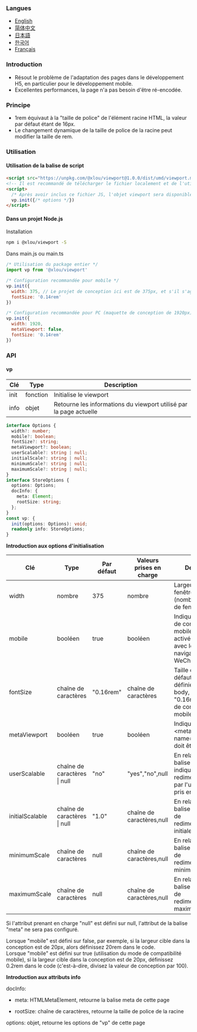 ### Langues

* [English](https://github.com/omlou/viewport#readme)
* [简体中文](https://github.com/omlou/viewport/blob/master/public/md/readme-zh.md)
* [日本語](https://github.com/omlou/viewport/blob/master/public/md/readme-ja.md)
* [한국어](https://github.com/omlou/viewport/blob/master/public/md/readme-ko.md)
* [Français](https://github.com/omlou/viewport/blob/master/public/md/readme-fr.md)

### Introduction

* Résout le problème de l'adaptation des pages dans le développement H5, en particulier pour le développement mobile.
* Excellentes performances, la page n'a pas besoin d'être ré-encodée.

### Principe

* 1rem équivaut à la "taille de police" de l'élément racine HTML, la valeur par défaut étant de 16px.
* Le changement dynamique de la taille de police de la racine peut modifier la taille de rem.

### Utilisation

#### Utilisation de la balise de script

```html
<script src="https://unpkg.com/@xlou/viewport@1.0.0/dist/umd/viewport.min.js"></script>
<!-- Il est recommandé de télécharger le fichier localement et de l'utiliser. -->
<script>
  /* Après avoir inclus ce fichier JS, l'objet viewport sera disponible dans la fenêtre */
  vp.init({/* options */})
</script>
```

#### Dans un projet Node.js

Installation

```bash
npm i @xlou/viewport -S
```

Dans main.js ou main.ts

```javascript
/* Utilisation du package entier */
import vp from '@xlou/viewport'

/* Configuration recommandée pour mobile */
vp.init({
  width: 375, // Le projet de conception ici est de 375px, et s'il s'agit de 750px, alors réglez-le à 750.
  fontSize: '0.14rem'
})

/* Configuration recommandée pour PC (maquette de conception de 1920px)  */
vp.init({
  width: 1920,
  metaViewport: false,
  fontSize: '0.14rem'
})
```

### API

#### vp

|Clé|Type|Description|
|----|----|----|
|init|fonction|Initialise le viewport|
|info|objet|Retourne les informations du viewport utilisé par la page actuelle|

```typescript
interface Options {
  width?: number;
  mobile?: boolean;
  fontSize?: string;
  metaViewport?: boolean;
  userScalable?: string | null;
  initialScale?: string | null;
  minimumScale?: string | null;
  maximumScale?: string | null;
}
interface StoreOptions {
  options: Options;
  docInfo: {
    meta: Element;
    rootSize: string;
  };
}
const vp: {
  init(options: Options): void;
  readonly info: StoreOptions;
}
```

**Introduction aux options d'initialisation**

|Clé|Type|Par défaut|Valeurs prises en charge|Description|
|----|----|----|----|----|
|width|nombre|375|nombre|Largeur de la fenêtre cible (nombre d'unités de fenêtre)|
|mobile|booléen|true|booléen|Indique si le mode de compatibilité mobile doit être activé, compatible avec les navigateurs WeChat et QQ|
|fontSize|chaîne de caractères|"0.16rem"|chaîne de caractères|Taille de police par défaut de la page, définie sur la balise body, par défaut à "0.16rem" en mode de compatibilité mobile|
|metaViewport|booléen|true|booléen|Indique si la balise \<meta name="viewport"> doit être utilisée|
|userScalable|chaîne de caractères \| null|"no"|"yes","no",null|En relation avec la balise meta, indique si le redimensionnement par l'utilisateur est pris en charge|
|initialScalable|chaîne de caractères \| null|"1.0"|chaîne de caractères,null|En relation avec la balise meta, valeur de redimensionnement initiale|
|minimumScale|chaîne de caractères|null|chaîne de caractères,null|En relation avec la balise meta, valeur de redimensionnement minimale|
|maximumScale|chaîne de caractères|null|chaîne de caractères,null|En relation avec la balise meta, valeur de redimensionnement maximale|

Si l'attribut prenant en charge "null" est défini sur null, l'attribut de la balise "meta" ne sera pas configuré.

Lorsque "mobile" est défini sur false, par exemple, si la largeur cible dans la conception est de 20px, alors définissez 20rem dans le code.  
Lorsque "mobile" est défini sur true (utilisation du mode de compatibilité mobile), si la largeur cible dans la conception est de 20px, définissez 0.2rem dans le code (c'est-à-dire, divisez la valeur de conception par 100).

**Introduction aux attributs info**

docInfo:

* meta: HTMLMetaElement, retourne la balise meta de cette page

* rootSize: chaîne de caractères, retourne la taille de police de la racine

options: objet, retourne les options de "vp" de cette page